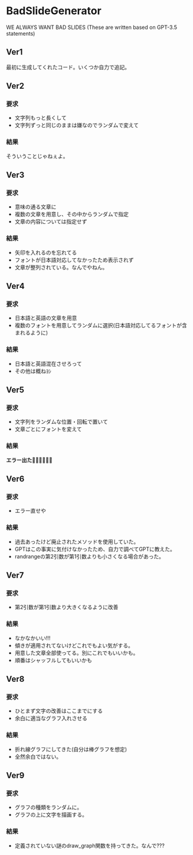 # BadSlideGenerator
WE ALWAYS WANT BAD SLIDES (These are written based on GPT-3.5 statements)

## Ver1
最初に生成してくれたコード。いくつか自力で追記。

## Ver2
### 要求
- 文字列もっと長くして
- 文字列ずっと同じのままは嫌なのでランダムで変えて
### 結果
そういうことじゃねぇよ。

## Ver3
### 要求
- 意味の通る文章に
- 複数の文章を用意し、その中からランダムで指定
- 文章の内容については指定せず
### 結果
- 矢印を入れるのを忘れてる
- フォントが日本語対応してなかったため表示されず
- 文章が整列されている。なんでやねん。

## Ver4
### 要求
- 日本語と英語の文章を用意
- 複数のフォントを用意してランダムに選択(日本語対応してるフォントが含まれるように)
### 結果
- 日本語と英語混在させろって
- その他は概ねﾖｼ

## Ver5
### 要求
- 文字列をランダムな位置・回転で置いて
- 文章ごとにフォントを変えて
### 結果
**エラー出た💢💢💢💢💢💢**

## Ver6
### 要求
- エラー直せや
### 結果
- 過去あったけど廃止されたメソッドを使用していた。
- GPTはこの事実に気付けなかったため、自力で調べてGPTに教えた。
- randrangeの第2引数が第1引数よりも小さくなる場合があった。

## Ver7
### 要求
- 第2引数が第1引数より大きくなるように改善
### 結果
- なかなかいい!!!
- 傾きが適用されてないけどこれでもよい気がする。
- 用意した文章全部使ってる。別にこれでもいいかも。
- 順番はシャッフルしてもいいかも

## Ver8
### 要求
- ひとまず文字の改善はここまでにする
- 余白に適当なグラフ入れさせる
### 結果
- 折れ線グラフにしてきた(自分は棒グラフを想定)
- 全然余白ではない。

## Ver9
### 要求
- グラフの種類をランダムに。
- グラフの上に文字を描画する。
### 結果
- 定義されていない謎のdraw_graph関数を持ってきた。なんで???
